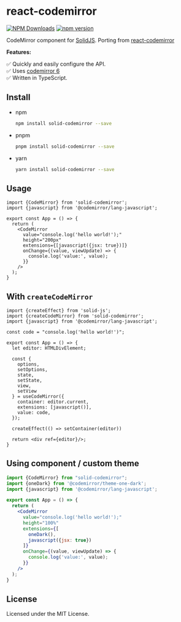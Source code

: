 # react-codemirror

[![NPM Downloads](https://img.shields.io/npm/dw/solid-codemirror?style=flat)](https://www.npmjs.com/package/riccardoperra/solid-codemirror)
[![npm version](https://img.shields.io/npm/v/solid-codemirror)](https://www.npmjs.com/package/@riccardoperra/solid-codemirror)

CodeMirror component for [SolidJS](https://github.com/solidjs/solid). Porting from [react-codemirror](https://github.com/uiwjs/react-codemirror)

**Features:**

✅ Quickly and easily configure the API. \
✅ Uses [codemirror 6](https://codemirror.net/6/) \
✅ Written in TypeScript.

## Install

- npm
  ```bash
  npm install solid-codemirror --save
  ```

- pnpm
  ```bash
  pnpm install solid-codemirror --save
  ```

- yarn
  ```bash
  yarn install solid-codemirror --save
  ```

## Usage

```tsx
import {CodeMirror} from 'solid-codemirror';
import {javascript} from '@codemirror/lang-javascript';

export const App = () => {
  return (
    <CodeMirror
      value="console.log('hello world!');"
      height="200px"
      extensions={[javascript({jsx: true})]}
      onChange={(value, viewUpdate) => {
        console.log('value:', value);
      }}
    />
  );
}
```

## With `createCodeMirror`

```tsx
import {createEffect} from 'solid-js';
import {createCodeMirror} from 'solid-codemirror';
import {javascript} from '@codemirror/lang-javascript';

const code = "console.log('hello world!')";

export const App = () => {
  let editor: HTMLDivElement;

  const {
    options,
    setOptions,
    state,
    setState,
    view,
    setView
  } = useCodeMirror({
    container: editor.current,
    extensions: [javascript()],
    value: code,
  });

  createEffect(() => setContainer(editor))

  return <div ref={editor}/>;
}
```

## Using component / custom theme

```jsx
import {CodeMirror} from "solid-codemirror";
import {oneDark} from '@codemirror/theme-one-dark';
import {javascript} from '@codemirror/lang-javascript';

export const App = () => {
  return (
    <CodeMirror
      value="console.log('hello world!');"
      height="100%"
      extensions={[
        oneDark(),
        javascript({jsx: true})
      ]}
      onChange={(value, viewUpdate) => {
        console.log('value:', value);
      }}
    />
  );
}
```

## License

Licensed under the MIT License.
